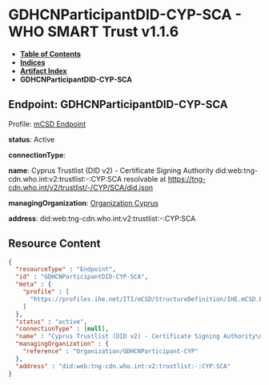 # GDHCNParticipantDID-CYP-SCA - WHO SMART Trust v1.1.6

* [**Table of Contents**](toc.md)
* [**Indices**](indices.md)
* [**Artifact Index**](artifacts.md)
* **GDHCNParticipantDID-CYP-SCA**

## Endpoint: GDHCNParticipantDID-CYP-SCA

Profile: [mCSD Endpoint](https://profiles.ihe.net/ITI/mCSD/4.0.0/StructureDefinition-IHE.mCSD.Endpoint.html)

**status**: Active

**connectionType**: 

**name**: Cyprus Trustlist (DID v2) - Certificate Signing Authority did:web:tng-cdn.who.int:v2:trustlist:-:CYP:SCA resolvable at https://tng-cdn.who.int/v2/trustlist/-/CYP/SCA/did.json

**managingOrganization**: [Organization Cyprus](Organization-GDHCNParticipant-CYP.md)

**address**: did:web:tng-cdn.who.int:v2:trustlist:-:CYP:SCA



## Resource Content

```json
{
  "resourceType" : "Endpoint",
  "id" : "GDHCNParticipantDID-CYP-SCA",
  "meta" : {
    "profile" : [
      "https://profiles.ihe.net/ITI/mCSD/StructureDefinition/IHE.mCSD.Endpoint"
    ]
  },
  "status" : "active",
  "connectionType" : [null],
  "name" : "Cyprus Trustlist (DID v2) - Certificate Signing Authority\ndid:web:tng-cdn.who.int:v2:trustlist:-:CYP:SCA\nresolvable at https://tng-cdn.who.int/v2/trustlist/-/CYP/SCA/did.json",
  "managingOrganization" : {
    "reference" : "Organization/GDHCNParticipant-CYP"
  },
  "address" : "did:web:tng-cdn.who.int:v2:trustlist:-:CYP:SCA"
}

```
